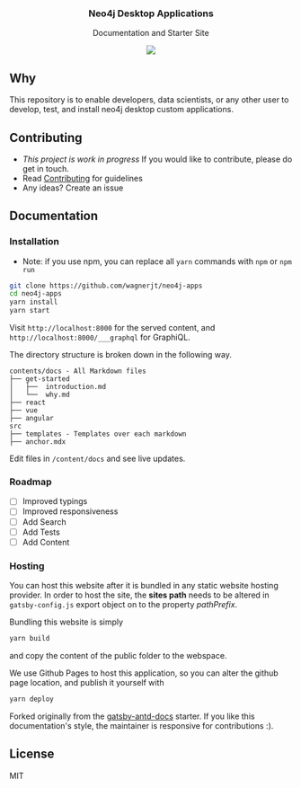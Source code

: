 <p align="center">
    <h3 align="center">Neo4j Desktop Applications</h3>
    <p align="center">Documentation and Starter Site</p>
    <p align="center">
        <a href="https://github.com/wagnerjt/neo4j-apps/blob/master/LICENSE"><img src="https://img.shields.io/badge/LICENSE-MIT-blue.svg"></a>
    </p>
</p>

## Why

This repository is to enable developers, data scientists, or any other user to develop, test, and install neo4j desktop custom applications.

## Contributing

* _This project is work in progress_ If you would like to contribute, please do get in touch.
* Read [Contributing](https://github.com/wagnerjt/neo4j-apps/tree/master/CONTRIBUTING.md) for guidelines
* Any ideas? Create an issue

## Documentation

### Installation

* Note: if you use npm, you can replace all `yarn` commands with `npm` or `npm run`

```bash
git clone https://github.com/wagnerjt/neo4j-apps
cd neo4j-apps
yarn install
yarn start
```

Visit `http://localhost:8000` for the served content, and `http://localhost:8000/___graphql` for GraphiQL.

The directory structure is broken down in the following way.

```text
contents/docs - All Markdown files
├── get-started
│   ├──  introduction.md
│   └──  why.md
├── react
├── vue
├── angular
src
├── templates - Templates over each markdown
├── anchor.mdx
```

Edit files in `/content/docs` and see live updates.

### Roadmap

* [ ] Improved typings
* [ ] Improved responsiveness
* [ ] Add Search
* [ ] Add Tests
* [ ] Add Content

### Hosting

You can host this website after it is bundled in any static website hosting provider. In order to host the site, the **sites path** needs to be altered in `gatsby-config.js` export object on to the property _pathPrefix_.

Bundling this website is simply

```bash
yarn build
```

and copy the content of the public folder to the webspace.

We use Github Pages to host this application, so you can alter the github page location, and publish it yourself with

```bash
yarn deploy
```

Forked originally from the [gatsby-antd-docs](https://github.com/jannikbuschke/gatsby-antd-docs) starter. If you like this documentation's style, the maintainer is responsive for contributions :).

## License

MIT
